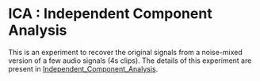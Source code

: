 # ICA : Independent Component Analysis

This is an experiment to recover the original signals from a noise-mixed version of a few audio signals (4s clips).
The details of this experiment are present in [Independent_Component_Analysis](Independent_Component_Analysis.pdf).
